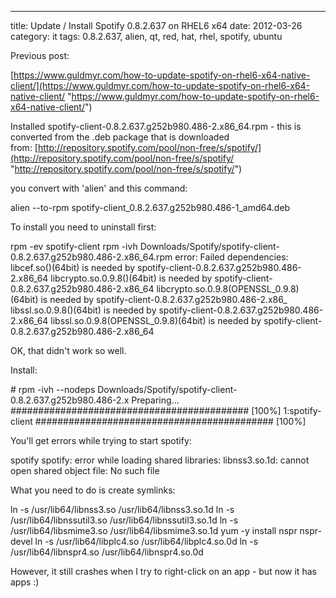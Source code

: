 ---
title: Update / Install Spotify 0.8.2.637 on RHEL6 x64
date: 2012-03-26
category: it
tags: 0.8.2.637, alien, qt, red, hat, rhel, spotify, ubuntu

Previous post:

[https://www.guldmyr.com/how-to-update-spotify-on-rhel6-x64-native-client/](https://www.guldmyr.com/how-to-update-spotify-on-rhel6-x64-native-client/ "https://www.guldmyr.com/how-to-update-spotify-on-rhel6-x64-native-client/")

Installed spotify-client-0.8.2.637.g252b980.486-2.x86\_64.rpm - this is converted from the .deb package that is downloaded from: [http://repository.spotify.com/pool/non-free/s/spotify/](http://repository.spotify.com/pool/non-free/s/spotify/ "http://repository.spotify.com/pool/non-free/s/spotify/")

you convert with 'alien' and this command:

alien --to-rpm spotify-client\_0.8.2.637.g252b980.486-1\_amd64.deb

To install you need to uninstall first:

rpm -ev spotify-client
rpm -ivh Downloads/Spotify/spotify-client-0.8.2.637.g252b980.486-2.x86\_64.rpm
error: Failed dependencies:
libcef.so()(64bit) is needed by spotify-client-0.8.2.637.g252b980.486-2.x86\_64
libcrypto.so.0.9.8()(64bit) is needed by spotify-client-0.8.2.637.g252b980.486-2.x86\_64
libcrypto.so.0.9.8(OPENSSL\_0.9.8)(64bit) is needed by spotify-client-0.8.2.637.g252b980.486-2.x86\_
libssl.so.0.9.8()(64bit) is needed by spotify-client-0.8.2.637.g252b980.486-2.x86\_64
libssl.so.0.9.8(OPENSSL\_0.9.8)(64bit) is needed by spotify-client-0.8.2.637.g252b980.486-2.x86\_64

OK, that didn't work so well.

Install:

\# rpm -ivh --nodeps Downloads/Spotify/spotify-client-0.8.2.637.g252b980.486-2.x
Preparing...                ########################################### \[100%\]
   1:spotify-client         ########################################### \[100%\]

You'll get errors while trying to start spotify:

spotify
spotify: error while loading shared libraries: libnss3.so.1d: cannot open shared object file: No such file

What you need to do is create symlinks:

ln -s /usr/lib64/libnss3.so /usr/lib64/libnss3.so.1d
ln -s /usr/lib64/libnssutil3.so /usr/lib64/libnssutil3.so.1d
ln -s /usr/lib64/libsmime3.so /usr/lib64/libsmime3.so.1d
yum -y install nspr nspr-devel
ln -s /usr/lib64/libplc4.so /usr/lib64/libplc4.so.0d
ln -s /usr/lib64/libnspr4.so /usr/lib64/libnspr4.so.0d

However, it still crashes when I try to right-click on an app - but now it has apps :)
